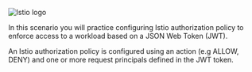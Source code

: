 
![Istio logo](https://raw.githubusercontent.com/lorenzo85/scenarios-ica/master/istio-logo.svg)


In this scenario you will practice configuring Istio authorization policy to enforce access 
to a workload based on a JSON Web Token (JWT). 

An Istio authorization policy is configured using an action (e.g ALLOW, DENY) and one or more request principals
defined in the JWT token.